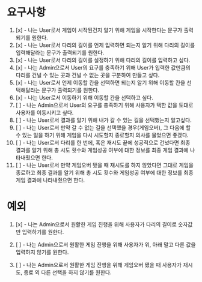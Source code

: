 # 요구사항

1. [x] - 나는 User로서 게임이 시작된건지 알기 위해 게임을 시작한다는 문구가 출력되기를 원한다.
2. [x] - 나는 User로서 다리의 길이를 언제 입력하면 되는지 알기 위해 다리의 길이를 입력해달라는 문구가 출력되기를 원한다.
3. [x] - 나는 User로서 다리의 길이를 설정하기 위해 다리의 길이를 입력하고 싶다.
4. [x] - 나는 Admin으로서 User의 요구를 충족하기 위해 User가 입력한 값만큼의 다리를 건널 수 있는 곳과 건널 수 없는 곳을 구분하여 만들고 싶다.
5. [x] - 나는 User로서 언제 이동할 칸을 선택하면 되는지 알기 위해 이동할 칸을 선택해달라는 문구가 출력되기를 원한다.
6. [x] - 나는 User로서 이동하기 위해 이동할 칸을 선택하고 싶다.
7. [ ] - 나는 Admin으로서 User의 요구를 충족하기 위해 사용자가 택한 값을 토대로 사용자를 이동시키고 싶다.
8. [ ] - 나는 User로서 결과를 알기 위해 내가 갈 수 있는 길을 선택했는지 알고싶다.
9. [ ] - 나는 User로서 만약 갈 수 없는 길을 선택했을 경우(게임오버), 그 다음에 할 수 있는 일을 하기 위해 게임을 다시 시도할지 종료할지 의사를 물었으면 좋겠다.
10. [ ] - 나는 User로서 다리를 한 번에, 혹은 재시도 끝에 성공적으로 건넜다면 최종 결과를 알기 위해 총 시도 횟수와 게임성공 여부에 대한 정보를 최종 게임 결과에 나타내줬으면 한다.
11. [ ] - 나는 User로서 만약 게임오버 됐을 때 재시도를 하지 않았다면 그대로 게임을 종료하고 최종 결과를 알기 위해 총 시도 횟수와 게임성공 여부에 대한 정보를 최종 게임 결과에 나타내줬으면 한다.

# 예외

1. [x] - 나는 Admin으로서 원활한 게임 진행을 위해 사용자가 다리의 길이로 숫자값만 입력하기를 원한다.

2. [ ] - 나는 Admin으로서 원활한 게임 진행을 위해 사용자가 위, 아래 말고 다른 값을 입력하지 않기를 원한다.

3. [ ] - 나는 Admin으로서 원활한 게임 진행을 위해 게임오버 됐을 때 사용자가 재시도, 종료 외 다른 선택을 하지 않기를 원한다.
